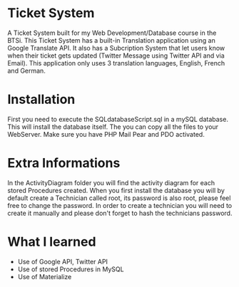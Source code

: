 # Ticket System
A Ticket System built for my Web Development/Database course in the BTSi.
This Ticket System has a built-in Translation application using an Google Translate API. It also has a Subcription System that
let users know when their ticket gets updated (Twitter Message using Twitter API and via Email).
This application only uses 3 translation languages, English, French and German.


# Installation
First you need to execute the SQLdatabaseScript.sql in a mySQL database. This will install the database itself.
The you can copy all the files to your WebServer. Make sure you have PHP Mail Pear and PDO activated.

# Extra Informations
In the ActivityDiagram folder you will find the activity diagram for each stored Procedures created.
When you first install the database you will by default create a Technician called root, its password is also root, please feel free to change the password. In order to create a technician you will need to create it manually and please don't forget to hash the technicians password.

# What I learned

- Use of Google API, Twitter API
- Use of stored Procedures in MySQL
- Use of Materialize
